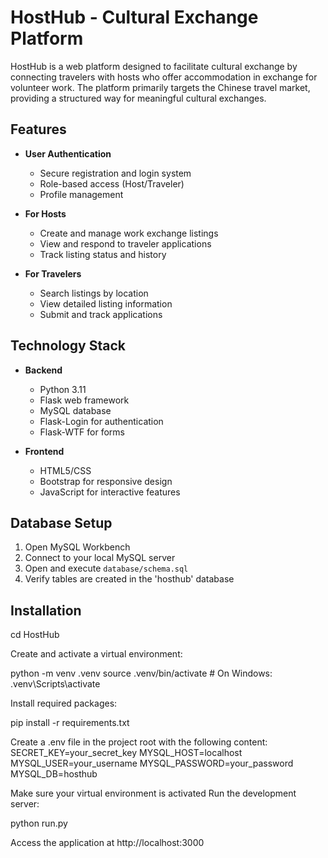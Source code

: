 # HostHub - Cultural Exchange Platform

HostHub is a web platform designed to facilitate cultural exchange by connecting travelers with hosts who offer accommodation in exchange for volunteer work. The platform primarily targets the Chinese travel market, providing a structured way for meaningful cultural exchanges.

## Features

- **User Authentication**
  - Secure registration and login system
  - Role-based access (Host/Traveler)
  - Profile management

- **For Hosts**
  - Create and manage work exchange listings
  - View and respond to traveler applications
  - Track listing status and history

- **For Travelers**
  - Search listings by location
  - View detailed listing information
  - Submit and track applications

## Technology Stack

- **Backend**
  - Python 3.11
  - Flask web framework
  - MySQL database
  - Flask-Login for authentication
  - Flask-WTF for forms

- **Frontend**
  - HTML5/CSS
  - Bootstrap for responsive design
  - JavaScript for interactive features

## Database Setup
1. Open MySQL Workbench
2. Connect to your local MySQL server
3. Open and execute `database/schema.sql`
5. Verify tables are created in the 'hosthub' database

## Installation
cd HostHub

Create and activate a virtual environment:

python -m venv .venv
source .venv/bin/activate  # On Windows: .venv\Scripts\activate

Install required packages:

pip install -r requirements.txt

Create a .env file in the project root with the following content:
SECRET_KEY=your_secret_key
MYSQL_HOST=localhost
MYSQL_USER=your_username
MYSQL_PASSWORD=your_password
MYSQL_DB=hosthub


Make sure your virtual environment is activated
Run the development server:

python run.py

Access the application at http://localhost:3000